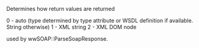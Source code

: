 ﻿Determines how return values are returned

0 - auto (type determined by type attribute or WSDL definition if available. String otherwise)
1 - XML string
2 - XML DOM node

used by wwSOAP::ParseSoapResponse.
